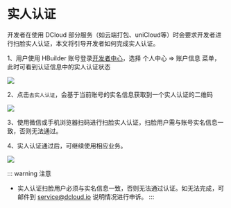# 实人认证

开发者在使用 DCloud 部分服务（如云端打包、uniCloud等）时会要求开发者进行扫脸实人认证，本文将引导开发者如何完成实人认证。

1、用户使用 HBuilder 账号登录[开发者中心](https://dev.dcloud.net.cn/pages/user/info)，选择 个人中心 => 账户信息 菜单，此时可看到认证信息中的实人认证状态

![](https://web-assets.dcloud.net.cn/unidoc/zh/rpa/frv-auth-status.png)


2、点击`去实人认证`，会基于当前账号的实名信息获取到一个实人认证的二维码

![](https://web-assets.dcloud.net.cn/unidoc/zh/rpa/frv-auth-qrcode.png)

3、使用微信或手机浏览器扫码进行扫脸实人认证，扫脸用户需与账号实名信息一致，否则无法通过。

4、实人认证通过后，可继续使用相应业务。

![](https://web-assets.dcloud.net.cn/unidoc/zh/rpa/frv-auth-success.png)

::: warning 注意
- 实人认证扫脸用户必须与实名信息一致，否则无法通过认证。如无法完成，可邮件到 service@dcloud.io 说明情况进行申诉。
:::